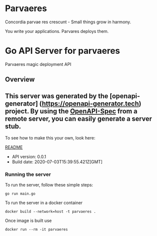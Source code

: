 # Parvaeres
Concordia parvae res crescunt - Small things grow in harmony.

You write your applications. Parvares deploys them.

# Go API Server for parvaeres

Parvaeres magic deployment API

## Overview
This server was generated by the [openapi-generator]
(https://openapi-generator.tech) project.
By using the [OpenAPI-Spec](https://github.com/OAI/OpenAPI-Specification) from a remote server, you can easily generate a server stub.  
-

To see how to make this your own, look here:

[README](https://openapi-generator.tech)

- API version: 0.0.1
- Build date: 2020-07-03T15:39:55.421Z[GMT]


### Running the server
To run the server, follow these simple steps:

```
go run main.go
```

To run the server in a docker container
```
docker build --network=host -t parvaeres .
```

Once image is built use
```
docker run --rm -it parvaeres 
```



